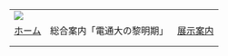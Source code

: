 |  |  |  |
| --- | --- | --- |
| ![](../image/common/uec_header1.jpg) | | |
| [ホーム](../index.html) | 総合案内「電通大の黎明期」 | [展示案内](../exhibit/exhibit01.html) | [関連リンク](../link/link01.html) | [第７展示室について](../about/about.html) | [本HPについて](../about/about2.html) | [アクセス](../access/access.html) | | |
| |  | | --- | | ![](../image/common/spacer.gif)    総合案内:  ![](../image/common/spacer.gif)  「電気通信大学の黎明期」   ![](../image/common/spacer.gif)   ---   [1：電気通信大学の黎明期の研究](dawn01.html)- 世界最初のプリント配線の回路- 自由闊達な雰囲気- 技官や卒業生のネットワーク- 大学の研究   ---   [2：機器分析の時代を牽引した電通大](dawn02.html)- NMR分光- レーザー分光- 質量分光のインビーム- 電子顕微鏡   ---   [3：わが国初のNMR分光器](dawn03.html)   ---   [4：日本のレーザー分光も電通大から](dawn04.html)   ---   [5：世界最初の電波時計](dawn05.html)- 凧型アンテナ- 高山の電波通信・地下探査   ---   [6：真空管から固体素子へ](dawn06.html)- 半導体電子素子の研究- 超伝導回路の研究   ---   [7：南極観測と雪原の電波の吸収](dawn07.html)   ---   [8：電通大の宇宙研究](dawn08.html)   ---   [9：日本最初の電波時計](dawn09.html)   ---   [10：星間空間実験装置](dawn10.html)   ---   [11：各学科の歴史](dawn11.html)   ---   [12：考え合い、論じ合い、納得ゆくように](dawn12.html)   --- | | |  | | --- | | 2．機器分析の時代を牽引した電通大      NMR分光   20世紀後半から今日まで約60年間の自然科学の特徴の一つが測定器、機器分析の進歩でした。機器分析は物性研究や化学の研究室が60年代から70年代にかけて従来ビーカーや試験管などガラス器具から赤外線装置や質量分光などの分析機器にとって代わった劇的な変化の特徴です。　　最初に取り上げる、磁場の中で原子核が電波と共鳴するという第二次大戦直後に発見されたNMRはその中でも最も遅くに原理が発見され、最も早く自動化とコンピュウター化を取り入れ、また分子や物質の構造解析に最も役立つ道具として瞬く間に普及したいわば機器分析の優等生です。 NMRは日本では、ここ電通大で最初に高分解能ＮＭＲ装置を電通大の若手の教官たちと卒研生が協力して作り上げたばかりか、その後もＮＭＲの化学や物性の研究に電通大出身の多くの研究者が活躍したり、医学への応用としてのMRIの開発に携わる電通大の卒業生を多く育てたことなど、電通大の誇る業績の一つです。ことに最初の高分解能NMRの製作を中心にした物語が第一話「我が国最初のNMR」です。    レーザー分光   レーザーの研究も化学や物理の分光学という分子原子の構造や運動の解明に使ったのは、日本では電通大が最初です。ルビーを磨いてメッキし電通大のD棟でドカーンというおおきな音を響かせた、最初のベンゼンやトルエンのラマン効果を観測し、分子の性質や構造を明らかにする分光学に使えるという成果を最初に上げたのは電通大の一般教育化学の教官と昭和３９年卒の卒業研究の学生でした。その後も、大学の西地区に数10年にわたって運営されたレーザー研究所があります。第二話「日本の初期のレーザー分光も電通大」をご覧ください。   質量分光の「インビーム」    また、質量分光は1mg以下の微量な資料の分析の有力な手段です。X線回折装置、NMRとともに複雑な有機分子の構造解析に必要な最終手段といわれていました。複雑な有機分子を気化してばらばらにすることが当時の最大の課題でした。これを見事にやりとげたのが電通大の材料学科で行われた揮発分解しにくい試料を荷電粒子線で照射して気化させ、質量分光の性能を上げた「インビーム」法を開発したのです。この方法は多くの人に広く応用され電通大が誇る機器分析研究の一つです。ノーベル賞を受賞した島津製作所の田中耕一の仕事の直前の先行研究と見る人もいます。    電子顕微鏡    さらに電通大の機械工学や材料工学や電子工学での表面物性の各種の研究に今でも重宝されている電子顕微鏡も機器分析の重要な分野で、学内の超伝導回路の研究でも大きな役割を果たしましたし、電通大出身の初の文化勲章受章者の昭和38年卒飯島澄男の主な業績も電子顕微鏡に関するものです。 このように電通大は20世紀後半の科学史上の最大の特徴「機器分析の成立」の大きな牽引力になっていたのです。 | |
| |  | | --- | | ![](../image/common/spacer.gif)   電気通信大学コミュニケーション・ミュージアム第７展示室友の会  東京都町田市玉川学園6-3-100  UEC Museum of Communications Exhibition Room#7 Associates  e-mail: uecmuse@muse.or.jp  Copyright all reserved by UEC Museum of Communications Exhibition Room#7 Associates ![](../image/common/spacer.gif) | | |
